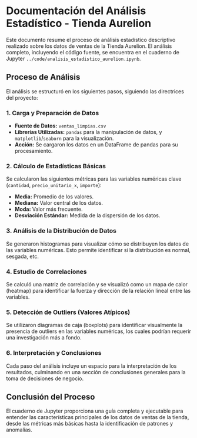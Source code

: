# Documentación del Análisis Estadístico - Tienda Aurelion

Este documento resume el proceso de análisis estadístico descriptivo realizado sobre los datos de ventas de la Tienda Aurelion. El análisis completo, incluyendo el código fuente, se encuentra en el cuaderno de Jupyter `../code/analisis_estadistico_aurelion.ipynb`.

## Proceso de Análisis

El análisis se estructuró en los siguientes pasos, siguiendo las directrices del proyecto:

### 1. Carga y Preparación de Datos
- **Fuente de Datos:** `ventas_limpias.csv`
- **Librerías Utilizadas:** `pandas` para la manipulación de datos, y `matplotlib`/`seaborn` para la visualización.
- **Acción:** Se cargaron los datos en un DataFrame de pandas para su procesamiento.

### 2. Cálculo de Estadísticas Básicas
Se calcularon las siguientes métricas para las variables numéricas clave (`cantidad`, `precio_unitario_x`, `importe`):
- **Media:** Promedio de los valores.
- **Mediana:** Valor central de los datos.
- **Moda:** Valor más frecuente.
- **Desviación Estándar:** Medida de la dispersión de los datos.

### 3. Análisis de la Distribución de Datos
Se generaron histogramas para visualizar cómo se distribuyen los datos de las variables numéricas. Esto permite identificar si la distribución es normal, sesgada, etc.

### 4. Estudio de Correlaciones
Se calculó una matriz de correlación y se visualizó como un mapa de calor (heatmap) para identificar la fuerza y dirección de la relación lineal entre las variables.

### 5. Detección de Outliers (Valores Atípicos)
Se utilizaron diagramas de caja (boxplots) para identificar visualmente la presencia de outliers en las variables numéricas, los cuales podrían requerir una investigación más a fondo.

### 6. Interpretación y Conclusiones
Cada paso del análisis incluye un espacio para la interpretación de los resultados, culminando en una sección de conclusiones generales para la toma de decisiones de negocio.

## Conclusión del Proceso
El cuaderno de Jupyter proporciona una guía completa y ejecutable para entender las características principales de los datos de ventas de la tienda, desde las métricas más básicas hasta la identificación de patrones y anomalías.
